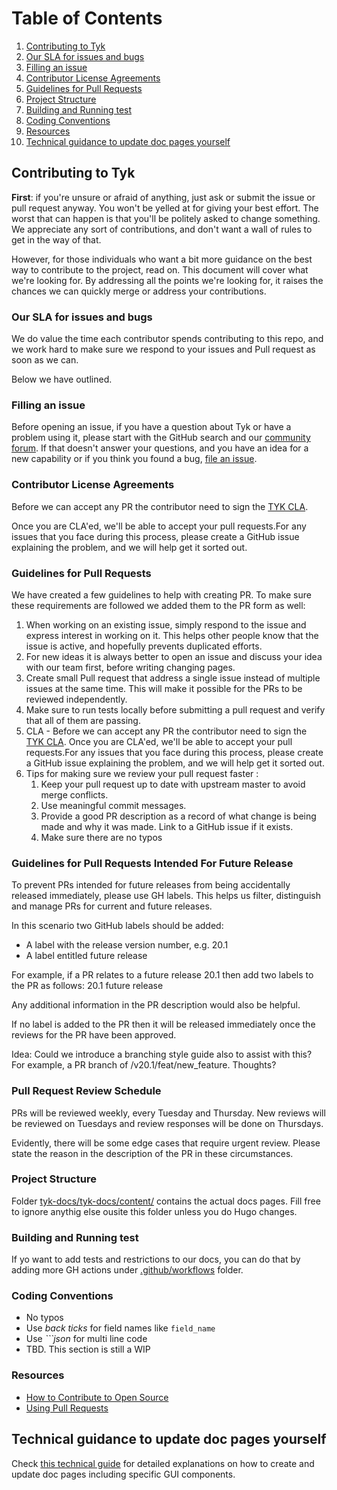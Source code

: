 # Table of Contents

1. [Contributing to Tyk](#contributing-to-tyk)
2. [Our SLA for issues and bugs](#our-sla-for-issues-and-bugs)
3. [Filling an issue](#filling-an-issue)
4. [Contributor License Agreements](#contributor-license-agreements)
5. [Guidelines for Pull Requests](#guidelines-for-pull-requests)
6. [Project Structure](#project-structure)
7. [Building and Running test](#building-and-running-test)
8. [Coding Conventions](#coding-conventions)
9. [Resources](#resources)
10. [Technical guidance to update doc pages yourself](#Technical-guidance-to-update-doc-pages-yourself)

## Contributing to Tyk

**First**: if you're unsure or afraid of anything, just ask or submit the issue or pull request anyway.
You won't be yelled at for giving your best effort. The worst that can happen is that you'll be politely asked to change something.
We appreciate any sort of contributions, and don't want a wall of rules to get in the way of that.

However, for those individuals who want a bit more guidance on the best way to contribute to the project, read on.
This document will cover what we're looking for.
By addressing all the points we're looking for, it raises the chances we can quickly merge or address your contributions.

### Our SLA for issues and bugs

We do value the time each contributor spends contributing to this repo, and we work hard to make sure we respond to your issues and Pull request as soon as we can.

Below we have outlined.

### Filling an issue

Before opening an issue, if you have a question about Tyk or have a problem using it, please
start with the GitHub search and our [community forum](https://community.tyk.io).
If that doesn't answer your questions, and you have an idea for a new capability or if you think you found a bug, [file an
issue](https://github.com/TykTechnologies/tyk-docs/issues/new/choose).

### Contributor License Agreements

Before we can accept any PR the contributor need to sign the [TYK CLA](https://github.com/TykTechnologies/tyk/blob/master/CLA.md).

Once you are CLA'ed, we'll be able to accept your pull requests.For any issues that you face during this process, please create a GitHub issue explaining the problem, and we will help get it sorted out.

### Guidelines for Pull Requests

We have created a few guidelines to help with creating PR. To make sure these requirements are followed we added them to the PR form as well:

1. When working on an existing issue, simply respond to the issue and express interest in working on it. This helps other people know that the issue is active, and hopefully prevents duplicated efforts.
2. For new ideas it is always better to open an issue and discuss your idea with our team first, before writing changing pages.
3. Create small Pull request that address a single issue instead of multiple issues at the same time. This will make it possible for the PRs to be reviewed independently.
4. Make sure to run tests locally before submitting a pull request and verify that all of them are passing.
5. CLA - Before we can accept any PR the contributor need to sign the [TYK CLA](https://github.com/TykTechnologies/tyk/blob/master/CLA.md).
   Once you are CLA'ed, we'll be able to accept your pull requests.For any issues that you face during this process, please create a GitHub issue explaining the problem, and we will help get it sorted out.
6. Tips for making sure we review your pull request faster :
   1. Keep your pull request up to date with upstream master to avoid merge conflicts.
   2. Use meaningful commit messages.
   3. Provide a good PR description as a record of what change is being made and why it was made. Link to a GitHub issue if it exists.
   4. Make sure there are no typos

### Guidelines for Pull Requests Intended For Future Release

To prevent PRs intended for future releases from being accidentally released
immediately, please use GH labels. This helps us filter, distinguish and manage
PRs for current and future releases.

In this scenario two GitHub labels should be added:

- A label with the release version number, e.g. 20.1
- A label entitled future release

For example, if a PR relates to a future release 20.1 then add two labels to the
PR as follows: 20.1 future release

Any additional information in the PR description would also be helpful.

If no label is added to the PR then it will be released immediately once the
reviews for the PR have been approved.

Idea: Could we introduce a branching style guide also to assist with this? For
example, a PR branch of /v20.1/feat/new_feature. Thoughts?

### Pull Request Review Schedule

PRs will be reviewed weekly, every Tuesday and Thursday. New reviews will be
reviewed on Tuesdays and review responses will be done on Thursdays.

Evidently, there will be some edge cases that require urgent review. Please
state the reason in the description of the PR in these circumstances.

### Project Structure

Folder [tyk-docs/tyk-docs/content/](https://github.com/TykTechnologies/tyk-docs/tree/master/tyk-docs/content) contains the actual docs pages.
Fill free to ignore anythig else ousite this folder unless you do Hugo changes.

### Building and Running test

If yo want to add tests and restrictions to our docs, you can do that by adding more GH actions under [.github/workflows](https://github.com/TykTechnologies/tyk-docs/tree/master/.github/workflows) folder.

### Coding Conventions

- No typos
- Use _back ticks_ for field names like `field_name`
- Use _```json_ for multi line code
- TBD. This section is still a WIP

### Resources

- [How to Contribute to Open Source](https://opensource.guide/how-to-contribute/)
- [Using Pull Requests](https://help.github.com/articles/about-pull-requests/)

## Technical guidance to update doc pages yourself

Check [this technical guide](./CONTRIBUTING-TECHNICAL-GUIDE.md) for detailed explanations on how to create and update doc pages including specific GUI components.
